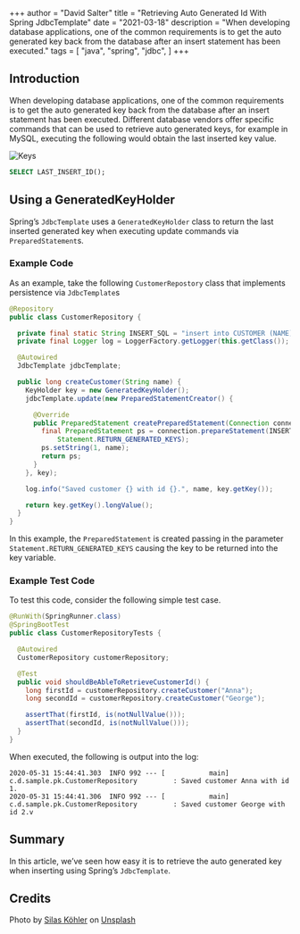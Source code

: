 +++
author = "David Salter"
title = "Retrieving Auto Generated Id With Spring JdbcTemplate"
date = "2021-03-18"
description = "When developing database applications, one of the common requirements is to get the auto generated key back from the database after an insert statement has been executed."
tags = [
    "java",
    "spring",
    "jdbc",
]
+++
## Introduction

When developing database applications, one of the common requirements is to get the auto generated key back from the database after an insert statement has been executed. Different database vendors offer specific commands that can be used to retrieve auto generated keys, for example in MySQL, executing the following would obtain the last inserted key value.

![Keys](/static/assets/keys.jpg)

```sql
SELECT LAST_INSERT_ID();
```

## Using a GeneratedKeyHolder

Spring’s `JdbcTemplate` uses a `GeneratedKeyHolder` class to return the last inserted generated key when executing update commands via `PreparedStatement`s.

### Example Code

As an example, take the following `CustomerRepostory` class that implements persistence via `JdbcTemplate`s

```java
@Repository
public class CustomerRepository {

  private final static String INSERT_SQL = "insert into CUSTOMER (NAME) values (?)";
  private final Logger log = LoggerFactory.getLogger(this.getClass());

  @Autowired
  JdbcTemplate jdbcTemplate;

  public long createCustomer(String name) {
    KeyHolder key = new GeneratedKeyHolder();
    jdbcTemplate.update(new PreparedStatementCreator() {

      @Override
      public PreparedStatement createPreparedStatement(Connection connection) throws SQLException {
        final PreparedStatement ps = connection.prepareStatement(INSERT_SQL,
            Statement.RETURN_GENERATED_KEYS);
        ps.setString(1, name);
        return ps;
      }
    }, key);

    log.info("Saved customer {} with id {}.", name, key.getKey());

    return key.getKey().longValue();
  }
}
```

In this example, the `PreparedStatement` is created passing in the parameter `Statement.RETURN_GENERATED_KEYS` causing the key to be returned into the key variable.

### Example Test Code

To test this code, consider the following simple test case.

```java
@RunWith(SpringRunner.class)
@SpringBootTest
public class CustomerRepositoryTests {

  @Autowired
  CustomerRepository customerRepository;

  @Test
  public void shouldBeAbleToRetrieveCustomerId() {
    long firstId = customerRepository.createCustomer("Anna");
    long secondId = customerRepository.createCustomer("George");

    assertThat(firstId, is(notNullValue()));
    assertThat(secondId, is(notNullValue()));
  }
}
```

When executed, the following is output into the log:

```text
2020-05-31 15:44:41.303  INFO 992 --- [           main] c.d.sample.pk.CustomerRepository         : Saved customer Anna with id 1.
2020-05-31 15:44:41.306  INFO 992 --- [           main] c.d.sample.pk.CustomerRepository         : Saved customer George with id 2.v
```

## Summary

In this article, we’ve seen how easy it is to retrieve the auto generated key when inserting using Spring’s `JdbcTemplate`.

## Credits

Photo by <a href="https://unsplash.com/@silas_crioco?utm_source=unsplash&utm_medium=referral&utm_content=creditCopyText">Silas Köhler</a> on <a href="/s/photos/key?utm_source=unsplash&utm_medium=referral&utm_content=creditCopyText">Unsplash</a>
